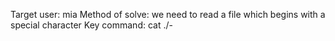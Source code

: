 Target user: mia
Method of solve: we need to read a file which begins with a special character
Key command:
cat ./-


